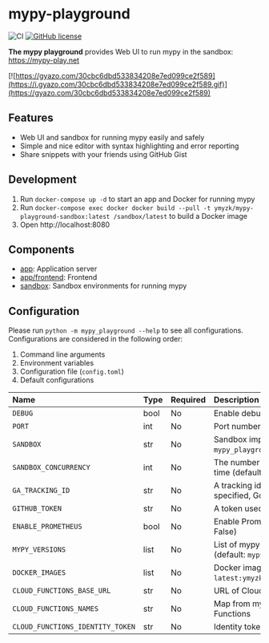 # mypy-playground

![CI](https://github.com/ymyzk/mypy-playground/workflows/CI/badge.svg)
[![GitHub license](https://img.shields.io/badge/license-MIT-blue.svg)](https://github.com/ymyzk/mypy-playground/blob/master/LICENSE)

**The mypy playground** provides Web UI to run mypy in the sandbox: https://mypy-play.net

[![https://gyazo.com/30cbc6dbd533834208e7ed099ce2f589](https://i.gyazo.com/30cbc6dbd533834208e7ed099ce2f589.gif)](https://gyazo.com/30cbc6dbd533834208e7ed099ce2f589)

## Features
- Web UI and sandbox for running mypy easily and safely
- Simple and nice editor with syntax highlighting and error reporting
- Share snippets with your friends using GitHub Gist

## Development
1. Run `docker-compose up -d` to start an app and Docker for running mypy
2. Run `docker-compose exec docker docker build --pull -t ymyzk/mypy-playground-sandbox:latest /sandbox/latest` to build a Docker image
3. Open http://localhost:8080

## Components
- [app](app): Application server
- [app/frontend](app/frontend): Frontend
- [sandbox](sandbox): Sandbox environments for running mypy

## Configuration
Please run `python -m mypy_playground --help` to see all configurations.
Configurations are considered in the following order:

1. Command line arguments
2. Environment variables
3. Configuration file (`config.toml`)
4. Default configurations

| Name | Type | Required | Description |
|:-----|:-----|:---------|:------------|
| `DEBUG` | bool | No | Enable debug mode (default: False) |
| `PORT` | int | No | Port number (default: 8080) |
| `SANDBOX` | str | No | Sandbox implementation to use (default: `mypy_playground.sandbox.docker.DockerSandbox`) |
| `SANDBOX_CONCURRENCY` | int | No | The number of running sandboxes at the same time (default: 3) |
| `GA_TRACKING_ID` | str | No | A tracking id for Google Analytics. If not specified, Google Analytics is disabled. |
| `GITHUB_TOKEN` | str | No | A token used to create gists |
| `ENABLE_PROMETHEUS` | bool | No | Enable Prometheus metrics endpoint (default: False) |
| `MYPY_VERSIONS` | list | No | List of mypy versions used by a sandbox (default: `mypy latest:latest`) |
| `DOCKER_IMAGES` | list | No | Docker images used by sandbox (default: `latest:ymyzk/mypy-playground-sandbox:latest`) |
| `CLOUD_FUNCTIONS_BASE_URL` | str | No | URL of Cloud Functions without function name |
| `CLOUD_FUNCTIONS_NAMES` | str | No | Map from mypy version ID to name of Cloud Functions |
| `CLOUD_FUNCTIONS_IDENTITY_TOKEN` | str | No | Identity token for development purpose |

